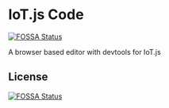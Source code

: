 # IoT.js Code
[![FOSSA Status](https://app.fossa.io/api/projects/git%2Bgithub.com%2Fdaeyeon%2Fiotjscode.svg?type=shield)](https://app.fossa.io/projects/git%2Bgithub.com%2Fdaeyeon%2Fiotjscode?ref=badge_shield)

A browser based editor with devtools for IoT.js


## License
[![FOSSA Status](https://app.fossa.io/api/projects/git%2Bgithub.com%2Fdaeyeon%2Fiotjscode.svg?type=large)](https://app.fossa.io/projects/git%2Bgithub.com%2Fdaeyeon%2Fiotjscode?ref=badge_large)